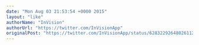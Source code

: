 ```yaml
---
date: "Mon Aug 03 21:53:54 +0000 2015"
layout: "like"
authorName: "InVision"
authorUrl: "https://twitter.com/InVisionApp"
originalPost: "https://twitter.com/InVisionApp/status/628322926480261122"
---
```

